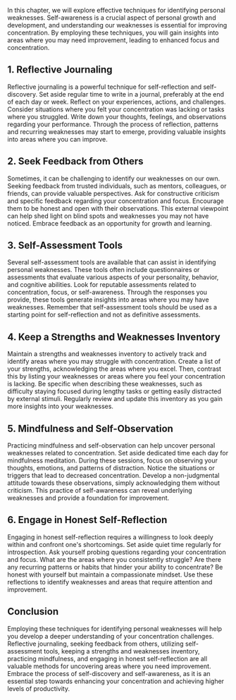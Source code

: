 
In this chapter, we will explore effective techniques for identifying personal weaknesses. Self-awareness is a crucial aspect of personal growth and development, and understanding our weaknesses is essential for improving concentration. By employing these techniques, you will gain insights into areas where you may need improvement, leading to enhanced focus and concentration.

**1. Reflective Journaling**
----------------------------

Reflective journaling is a powerful technique for self-reflection and self-discovery. Set aside regular time to write in a journal, preferably at the end of each day or week. Reflect on your experiences, actions, and challenges. Consider situations where you felt your concentration was lacking or tasks where you struggled. Write down your thoughts, feelings, and observations regarding your performance. Through the process of reflection, patterns and recurring weaknesses may start to emerge, providing valuable insights into areas where you can improve.

**2. Seek Feedback from Others**
--------------------------------

Sometimes, it can be challenging to identify our weaknesses on our own. Seeking feedback from trusted individuals, such as mentors, colleagues, or friends, can provide valuable perspectives. Ask for constructive criticism and specific feedback regarding your concentration and focus. Encourage them to be honest and open with their observations. This external viewpoint can help shed light on blind spots and weaknesses you may not have noticed. Embrace feedback as an opportunity for growth and learning.

**3. Self-Assessment Tools**
----------------------------

Several self-assessment tools are available that can assist in identifying personal weaknesses. These tools often include questionnaires or assessments that evaluate various aspects of your personality, behavior, and cognitive abilities. Look for reputable assessments related to concentration, focus, or self-awareness. Through the responses you provide, these tools generate insights into areas where you may have weaknesses. Remember that self-assessment tools should be used as a starting point for self-reflection and not as definitive assessments.

**4. Keep a Strengths and Weaknesses Inventory**
------------------------------------------------

Maintain a strengths and weaknesses inventory to actively track and identify areas where you may struggle with concentration. Create a list of your strengths, acknowledging the areas where you excel. Then, contrast this by listing your weaknesses or areas where you feel your concentration is lacking. Be specific when describing these weaknesses, such as difficulty staying focused during lengthy tasks or getting easily distracted by external stimuli. Regularly review and update this inventory as you gain more insights into your weaknesses.

**5. Mindfulness and Self-Observation**
---------------------------------------

Practicing mindfulness and self-observation can help uncover personal weaknesses related to concentration. Set aside dedicated time each day for mindfulness meditation. During these sessions, focus on observing your thoughts, emotions, and patterns of distraction. Notice the situations or triggers that lead to decreased concentration. Develop a non-judgmental attitude towards these observations, simply acknowledging them without criticism. This practice of self-awareness can reveal underlying weaknesses and provide a foundation for improvement.

**6. Engage in Honest Self-Reflection**
---------------------------------------

Engaging in honest self-reflection requires a willingness to look deeply within and confront one's shortcomings. Set aside quiet time regularly for introspection. Ask yourself probing questions regarding your concentration and focus. What are the areas where you consistently struggle? Are there any recurring patterns or habits that hinder your ability to concentrate? Be honest with yourself but maintain a compassionate mindset. Use these reflections to identify weaknesses and areas that require attention and improvement.

Conclusion
----------

Employing these techniques for identifying personal weaknesses will help you develop a deeper understanding of your concentration challenges. Reflective journaling, seeking feedback from others, utilizing self-assessment tools, keeping a strengths and weaknesses inventory, practicing mindfulness, and engaging in honest self-reflection are all valuable methods for uncovering areas where you need improvement. Embrace the process of self-discovery and self-awareness, as it is an essential step towards enhancing your concentration and achieving higher levels of productivity.

